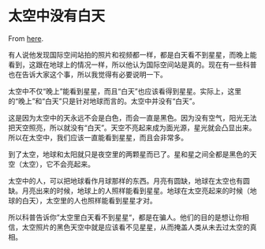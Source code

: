 # 太空中没有白天

From [here](https://yinwang1.substack.com/p/686).

有人说他发现国际空间站拍的照片和视频都一样，都是白天看不到星星，而晚上能看到，这跟在地球上的情况一样，所以他认为国际空间站是真的。现在有一些科普也在告诉大家这个事，所以我觉得有必要说明一下。

太空中不仅“晚上”能看到星星，而且“白天”也应该看得到星星。实际上，这里的“晚上”和“白天”只是针对地球而言的。太空中并没有“白天”。

这是因为太空中的天永远不会是白色，而会一直是黑色。因为没有空气，阳光无法把天空照亮，所以就没有“白天”。天空不亮起来成为面光源，星光就会凸显出来。所以在太空中，我们应该一直能看到星星，而且会非常多。

到了太空，地球和太阳就只是夜空里的两颗星而已了。星和星之间全都是黑色的天空（太空），它不会亮起来。

太空中的人，可以把地球看作月球那样的东西。月亮有圆缺，地球在太空也有圆缺。月亮出来的时候，地球上的人照样能看到星星。地球在太空亮起来的时候（地球的白天），太空里的人也照样能看到星星才对。

所以科普告诉你”太空里白天看不到星星“，都是在骗人。他们的目的是想让你相信，太空照片的黑色天空中就是应该看不见星星，从而掩盖人类从未去过太空的真相。
